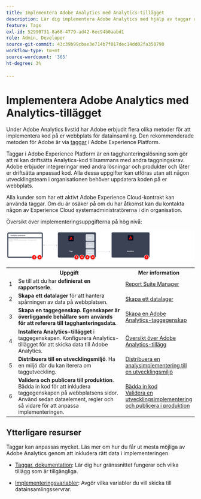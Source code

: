 ```yaml
---
title: Implementera Adobe Analytics med Analytics-tillägget
description: Lär dig implementera Adobe Analytics med hjälp av taggar och Analytics-tillägg
feature: Tags
exl-id: 52990731-8a68-4779-ad42-6ec94b0aabd1
role: Admin, Developer
source-git-commit: 43c39b99cbae3e714b7f017dec14dd02fa350790
workflow-type: tm+mt
source-wordcount: '365'
ht-degree: 3%

---
```


# Implementera Adobe Analytics med Analytics-tillägget

Under Adobe Analytics livstid har Adobe erbjudit flera olika metoder för att implementera kod på er webbplats för datainsamling. Den rekommenderade metoden för Adobe är via [taggar](https://experienceleague.adobe.com/docs/experience-platform/tags/home.html?lang=sv-SE) i Adobe Experience Platform.

Taggar i Adobe Experience Platform är en tagghanteringslösning som gör att ni kan driftsätta Analytics-kod tillsammans med andra taggningskrav. Adobe erbjuder integreringar med andra lösningar och produkter och låter er driftsätta anpassad kod. Alla dessa uppgifter kan utföras utan att någon utvecklingsteam i organisationen behöver uppdatera koden på er webbplats.

Alla kunder som har ett aktivt Adobe Experience Cloud-kontrakt kan använda taggar. Om du är osäker på om du har åtkomst kan du kontakta någon av Experience Cloud systemadministratörerna i din organisation.

Översikt över implementeringsuppgifterna på hög nivå:



![Så här implementerar du Adobe Analytics med hjälp av arbetsflödet för Analytics-tillägg, som beskrivs i det här avsnittet.](../assets/analytics-extension-annotated.png)

<table style="width:100%">

<tr>
<th style="width:5%"></th><th style="width:60%"><b>Uppgift</b></th><th style="width:35%"><b>Mer information</b></th>
</tr>

<tr>
<td> 1</td>
<td>Se till att du har <b>definierat en rapportserie</b>.</td>
<td><a href="../../admin/admin/c-manage-report-suites/report-suites-admin.md">Report Suite Manager</a></td>
</tr>

<tr>
<td>2</td>
<td><b>Skapa ett datalager</b> för att hantera spårningen av data på webbplatsen.</td>
<td>
<a href="../prepare/data-layer.md">Skapa ett datalager</a>
</td>
</tr>

<tr>
<td>3</td>
<td><b><b>Skapa en taggegenskap</b>. Egenskaper är överliggande behållare som används för att referera till tagghanteringsdata.</td>
<td><a href="../launch/create-analytics-property.md">Skapa en Adobe Analytics-taggegenskap</a></td>
</tr>

<tr>
<td>4</td><td><b>Installera Analytics-tillägget</b> i taggegenskapen. Konfigurera Analytics-tillägget för att skicka data till Adobe Analytics.</td>
<td><a href="https://experienceleague.adobe.com/docs/experience-platform/tags/extensions/client/analytics/overview.html?lang=sv-SE">Översikt över Adobe Analytics-tillägg</a></td>
</tr>

<tr>
<td>5</td>
<td><b>Distribuera till en utvecklingsmiljö</b>. Ha en miljö där du kan iterera om taggutveckling.</td>
<td><a href="./deploy-dev.md">Distribuera en analysimplementering till en utvecklingsmiljö</td>
</tr>

<tr>
<td>6</td> 
<td><b>Validera och publicera till produktion</b>. Bädda in kod för att inkludera taggegenskapen på webbplatsens sidor. Använd sedan dataelement, regler och så vidare för att anpassa implementeringen.</td>
<td><a href="https://experienceleague.adobe.com/docs/experience-platform/tags/publish/environments/environments.html?lang=sv-SE#embed-code">Bädda in kod</a><br/><a href="./validate-publish-prod.md">Validera en utvecklingsimplementering och publicera i produktion</a></td>
</tr>

</table>

## Ytterligare resurser

Taggar kan anpassas mycket. Läs mer om hur du får ut mesta möjliga av Adobe Analytics genom att inkludera rätt data i implementeringen.

- [Taggar, dokumentation](https://experienceleague.adobe.com/docs/experience-platform/tags/home.html?lang=sv-SE#): Lär dig hur gränssnittet fungerar och vilka tillägg som är tillgängliga.

- [Implementeringsvariabler](../vars/overview.md): Avgör vilka variabler du vill skicka till datainsamlingsservrar.
